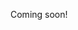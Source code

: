 Coming soon!

<!-- TODO: document on out-of-range values, relevant especially to cbg, smbg, and bloodKetone records -->
